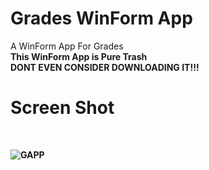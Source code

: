 # Grades WinForm App
A WinForm App For Grades
<br>
<b>This WinForm App is Pure Trash<b>
<br>
<b>DONT EVEN CONSIDER DOWNLOADING IT!!!</b>
<br>
# Screen Shot
<br>

![GAPP](https://user-images.githubusercontent.com/110425449/183311463-01d037d9-cf48-46a8-8fea-fce4333ccc7d.PNG)
